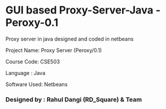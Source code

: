 # GUI based Proxy-Server-Java - Peroxy-0.1

Proxy server in java designed and coded in netbeans

Project Name: Proxy Server (Peroxy/0.1)

Course Code: CSE503

Language : Java

Software Used: Netbeans

### Designed by : Rahul Dangi (RD_Square) & Team
